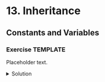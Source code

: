 
# 13. Inheritance

## Constants and Variables

### Exercise TEMPLATE

Placeholder text.

<details>
<summary>Solution</summary>
```Swift

```
</details>
